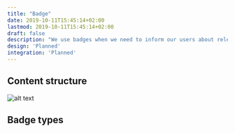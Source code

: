 ```yaml
---
title: "Badge"
date: 2019-10-11T15:45:14+02:00
lastmod: 2019-10-11T15:45:14+02:00
draft: false
description: "We use badges when we need to inform our users about relevant information, e.g. sample status. The badge is not clickable." 
design: 'Planned'
integration: 'Planned'
---
```


## Content structure
![alt text](/img/structures/badge.png)


## Badge types
